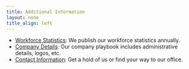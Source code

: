 ```yaml
---
title: Additional Information
layout: none
title_align: left
---
```


<!-- TODO: make content into cards or otherwise more interest -->

* [Workforce Statistics](/content/story/diversity): We publish our workforce statistics annually.
* [Company Details](https://github.com/pluribusdigital/playbook/blob/main/branding/assets.md): Our company playbook includes administrative details, logos, etc.
* [Contact Information](/contact): Get a hold of us or find your way to our office.
